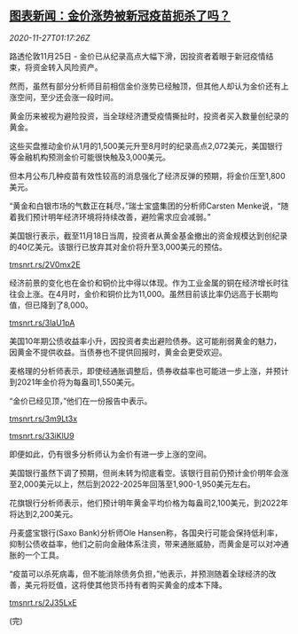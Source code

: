 <!--1606440194000-->
[图表新闻：金价涨势被新冠疫苗扼杀了吗？](https://cn.reuters.com/article/graphic-gold-covid-vaccine-1127-idCNKBS28702L)
------

<div><i>2020-11-27T01:17:26Z</i></div><p>路透伦敦11月25日 - 金价已从纪录高点大幅下滑，因投资者着眼于新冠疫情结束，将资金转入风险资产。</p><p>然而，虽然有部分分析师目前相信金价涨势已经触顶，但其他人却认为金价还有上涨空间，至少还会涨一段时间。</p><p>黄金历来被视为避险投资，当全球经济遭受疫情撕扯时，投资者买入数量创纪录的黄金。</p><p>这些买盘推动金价从1月的1,500美元升至8月时的纪录高点2,072美元，美国银行等金融机构预测金价可能很快触及3,000美元。</p><p>但本月公布几种疫苗有效性较高的消息强化了经济反弹的预期，将金价压至1,800美元。</p><p>“黄金和白银市场的气数正在耗尽，”瑞士宝盛集团的分析师Carsten Menke说，“随着我们预计明年经济环境将持续改善，避险需求应会减弱。”</p><p>美国银行表示，截至11月18日当周，投资者从黄金基金撤出的资金规模达到创纪录的40亿美元。该银行已放弃其对金价将升至3,000美元的预估。</p><p><a href="https://tmsnrt.rs/2V0mx2E">tmsnrt.rs/2V0mx2E</a></p><p>经济前景的变化也在金价和铜价比中得以体现。作为工业金属的铜在经济增长时往往会上涨。在4月时，金价和铜价比为11,000。虽然目前该比率仍远高于长期均值，但已降到了8,000。</p><p><a href="https://tmsnrt.rs/3laU1pA">tmsnrt.rs/3laU1pA</a></p><p>美国10年期公债收益率小升，因投资者卖出避险债券。这可能削弱黄金的魅力，因黄金不提供收益。当债券也不提供回报时，黄金会更受欢迎。</p><p>麦格理的分析师表示，即使经通胀调整后，债券收益率也可能进一步上涨，并预计到2021年金价将为每盎司1,550美元。</p><p>“金价已经见顶，”他们在一份报告中表示。</p><p><a href="https://tmsnrt.rs/3m9Lt3x">tmsnrt.rs/3m9Lt3x</a></p><p><a href="https://tmsnrt.rs/33iKlU9">tmsnrt.rs/33iKlU9</a></p><p>即便如此，仍有很多分析师认为金价有进一步上涨的空间。</p><p>美国银行虽然下调了预期，但尚未转为彻底看空。该银行目前仍预计金价明年会涨至2,000美元以上，然后到2022-2025年回落至1,900-1,950美元左右。</p><p>花旗银行分析师表示，他们预计明年黄金平均价格为每盎司2,100美元，到2022年将达到2,200美元。</p><p>丹麦盛宝银行(Saxo Bank)分析师Ole Hansen称，各国央行可能会保持低利率，抑制公债收益率，他们之前向金融体系注资，带来通胀威胁，而黄金是可以对冲通胀的一个工具。</p><p>“疫苗可以杀死病毒，但不能消除债务负担，”他表示，并预测随着全球经济的改善，美元将贬值，这将使其他货币持有者购买黄金的成本下降。</p><p><a href="https://tmsnrt.rs/2J35LxE">tmsnrt.rs/2J35LxE</a></p><p>(完)</p>
